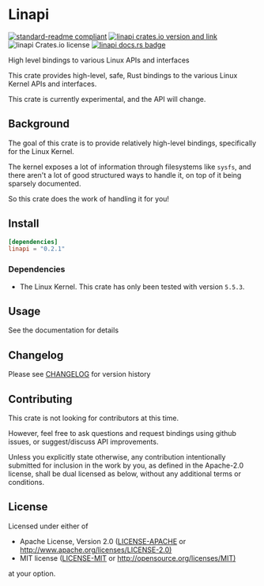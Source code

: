 # Linapi

[![standard-readme compliant](https://img.shields.io/badge/readme%20style-standard-brightgreen.svg?style=flat)](https://github.com/RichardLitt/standard-readme)
[![linapi crates.io version and link](https://img.shields.io/crates/v/linapi.svg)](https://crates.io/crates/linapi)
![linapi Crates.io license](https://img.shields.io/crates/l/linapi)
[![linapi docs.rs badge](https://docs.rs/linapi/badge.svg)](https://docs.rs/linapi)

High level bindings to various Linux APIs and interfaces

This crate provides high-level, safe, Rust bindings to
the various Linux Kernel APIs and interfaces.

This crate is currently experimental, and the API will change.

## Background

The goal of this crate is to provide relatively high-level bindings,
specifically for the Linux Kernel.

The kernel exposes a lot of information through filesystems like `sysfs`,
and there aren't a lot of good structured ways to handle it, on top of it being sparsely documented.

So this crate does the work of handling it for you!

## Install

```toml
[dependencies]
linapi = "0.2.1"
```

### Dependencies

- The Linux Kernel. This crate has only been tested with version `5.5.3`.

## Usage

See the documentation for details

## Changelog

Please see [CHANGELOG](CHANGELOG.md) for version history

## Contributing

This crate is not looking for contributors at this time.

However, feel free to ask questions and request bindings using github issues,
or suggest/discuss API improvements.

Unless you explicitly state otherwise, any contribution intentionally submitted
for inclusion in the work by you, as defined in the Apache-2.0 license, shall be
dual licensed as below, without any additional terms or conditions.

## License

Licensed under either of

- Apache License, Version 2.0
   ([LICENSE-APACHE](LICENSE-APACHE) or <http://www.apache.org/licenses/LICENSE-2.0)>
- MIT license
   ([LICENSE-MIT](LICENSE-MIT) or <http://opensource.org/licenses/MIT)>

at your option.
